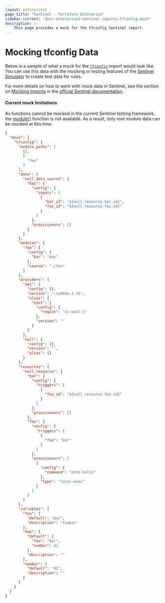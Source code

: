 ```yaml
---
layout: enterprise2
page_title: "Sentinel - Terraform Enterprise"
sidebar_current: "docs-enterprise2-sentinel-imports-tfconfig-mock"
description: |-
    This page provides a mock for the tfconfig Sentinel import.
---
```


# Mocking tfconfig Data

Below is a sample of what a mock for the [`tfconfig`][ref-tfconfig] import
would look like. You can use this data with the mocking or testing features of
the [Sentinel Simulator][ref-sentinel-simulator] to create test data for rules.

[ref-tfconfig]: /docs/enterprise/sentinel/import/tfconfig.html
[ref-sentinel-simulator]: https://docs.hashicorp.com/sentinel/commands/

For more details on how to work with mock data in Sentinel, see the section on
[Mocking Imports][ref-mocking-imports] in the [official Sentinel
documentation][ref-official-sentinel-documentation].

[ref-mocking-imports]: https://docs.hashicorp.com/sentinel/writing/imports#mocking-imports
[ref-official-sentinel-documentation]: https://docs.hashicorp.com/sentinel/

#### Current mock limitations

As functions cannot be mocked in the current Sentinel testing framework, the
[module()][ref-module] function is not available. As a result, only root module
data can be mocked at this time.

[ref-module]: /docs/enterprise/sentinel/import/tfconfig.html#function-module-

```json
{
  "mock": {
    "tfconfig": {
      "module_paths": [
        [],
        [
          "foo"
        ]
      ],
      "data": {
        "null_data_source": {
          "baz": {
            "config": {
              "inputs": [
                {
                  "bar_id": "${null_resource.bar.id}",
                  "foo_id": "${null_resource.foo.id}"
                }
              ]
            },
            "provisioners": []
          }
        }
      },
      "modules": {
        "foo": {
          "config": {
            "bar": "baz"
          },
          "source": "./foo"
        }
      },
      "providers": {
        "aws": {
          "config": {},
          "version": "~\u003e 1.34",
          "alias": {
            "east": {
              "config": {
                "region": "us-east-1"
              },
              "version": ""
            }
          }
        },
        "null": {
          "config": {},
          "version": "",
          "alias": {}
        }
      },
      "resources": {
        "null_resource": {
          "bar": {
            "config": {
              "triggers": [
                {
                  "foo_id": "${null_resource.foo.id}"
                }
              ]
            },
            "provisioners": []
          },
          "foo": {
            "config": {
              "triggers": [
                {
                  "foo": "bar"
                }
              ]
            },
            "provisioners": [
              {
                "config": {
                  "command": "echo hello"
                },
                "type": "local-exec"
              }
            ]
          }
        }
      },
      "variables": {
        "foo": {
          "default": "bar",
          "description": "foobar"
        },
        "map": {
          "default": {
            "foo": "bar",
            "number": 42
          },
          "description": ""
        },
        "number": {
          "default": "42",
          "description": ""
        }
      }
    }
  }
}
```
